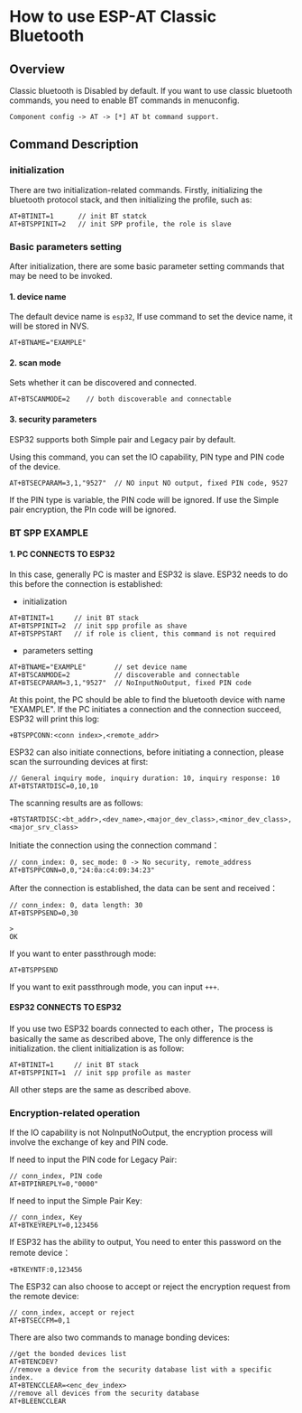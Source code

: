 How to use ESP-AT Classic Bluetooth
==========================

## Overview
Classic bluetooth is Disabled by default. If you want to use classic bluetooth commands, you need to enable BT commands in menuconfig.

```
Component config -> AT -> [*] AT bt command support.
```

## Command Description

### initialization
There are two initialization-related commands. Firstly, initializing the bluetooth protocol stack, and then initializing the profile, such as:

```
AT+BTINIT=1      // init BT statck
AT+BTSPPINIT=2   // init SPP profile, the role is slave
```

### Basic parameters setting
After initialization, there are some basic parameter setting commands that may be need to be invoked.

#### 1. device name
The default device name is `esp32`, If use command to set the device name, it will be stored in NVS.

```
AT+BTNAME="EXAMPLE"
```

#### 2. scan mode
Sets whether it can be discovered and connected.

```
AT+BTSCANMODE=2    // both discoverable and connectable
```

#### 3. security parameters
ESP32 supports both Simple pair and Legacy pair by default.

Using this command, you can set the IO capability, PIN type and PIN code of the device.

```
AT+BTSECPARAM=3,1,"9527"  // NO input NO output, fixed PIN code, 9527
```

If the PIN type is variable, the PIN code will be ignored.
If use the Simple pair encryption, the PIn code will be ignored.

### BT SPP EXAMPLE
#### 1. PC CONNECTS TO ESP32
In this case, generally PC is master and ESP32 is slave. ESP32 needs to do this before the connection is established:

 - initialization
 
 ```
 AT+BTINIT=1     // init BT stack
 AT+BTSPPINIT=2  // init spp profile as shave
 AT+BTSPPSTART   // if role is client, this command is not required
 ```
 
 - parameters setting
 
 ```
 AT+BTNAME="EXAMPLE"       // set device name
 AT+BTSCANMODE=2           // discoverable and connectable
 AT+BTSECPARAM=3,1,"9527"  // NoInputNoOutput, fixed PIN code
 ```
 
At this point, the PC should be able to find the bluetooth device with name "EXAMPLE". If the PC initiates a connection and the connection succeed, ESP32 will print this log:

```
+BTSPPCONN:<conn index>,<remote_addr>
```
ESP32 can also initiate connections, before initiating a connection, please scan the surrounding devices at first:

```
// General inquiry mode, inquiry duration: 10, inquiry response: 10
AT+BTSTARTDISC=0,10,10
```
The scanning results are as follows:

```
+BTSTARTDISC:<bt_addr>,<dev_name>,<major_dev_class>,<minor_dev_class>,<major_srv_class>
```
Initiate the connection using the connection command：

```
// conn_index: 0, sec_mode: 0 -> No security, remote_address
AT+BTSPPCONN=0,0,"24:0a:c4:09:34:23"
```
After the connection is established, the data can be sent and received：

```
// conn_index: 0, data length: 30
AT+BTSPPSEND=0,30

>
OK
```
If you want to enter passthrough mode:

```
AT+BTSPPSEND
```
If you want to exit passthrough mode, you can input `+++`.

#### ESP32 CONNECTS TO ESP32
If you use two ESP32 boards connected to each other，The process is basically the same as described above, The only difference is the initialization. the client initialization is as follow:

 ```
 AT+BTINIT=1     // init BT stack
 AT+BTSPPINIT=1  // init spp profile as master
 ```
All other steps are the same as described above.

### Encryption-related operation
If the IO capability is not NoInputNoOutput, the encryption process  will involve the exchange of key and PIN code.

If need to input the PIN code for Legacy Pair:

```
// conn_index, PIN code
AT+BTPINREPLY=0,"0000"
```

If need to input the Simple Pair Key:

```
// conn_index, Key
AT+BTKEYREPLY=0,123456
```
If ESP32 has the ability to output, You need to enter this password on the remote device：

```
+BTKEYNTF:0,123456
```
The ESP32 can also choose to accept or reject the encryption request from the remote device:

```
// conn_index, accept or reject
AT+BTSECCFM=0,1
```

There are also two commands to manage bonding devices:

```
//get the bonded devices list
AT+BTENCDEV?   
//remove a device from the security database list with a specific index.
AT+BTENCCLEAR=<enc_dev_index>
//remove all devices from the security database
AT+BLEENCCLEAR
```
